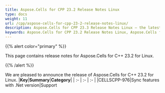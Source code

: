 ```yaml
---
title: Aspose.Cells for CPP 23.2 Release Notes Linux
type: docs
weight: 11
url: /cpp/aspose-cells-for-cpp-23-2-release-notes-linux/
description: Aspose.Cells for CPP 23.3 Release Notes Linux – the latest enhancements, new features, and fixes.
keywords: Aspose.Cells for CPP 23.2 Release Notes Linux, Aspose.Cells for CPP 23.2 Linux updates and fixes
---
```


{{% alert color="primary" %}}

This page contains release notes for Aspose.Cells for C++ 23.2 for Linux.

{{% /alert %}}

We are pleased to announce the release of Aspose.Cells for C++ 23.2 for Linux.
|**Key**|**Summary**|**Category**|
| :- | :- | :- |
|CELLSCPP-976|Sync features with .Net version|Support
